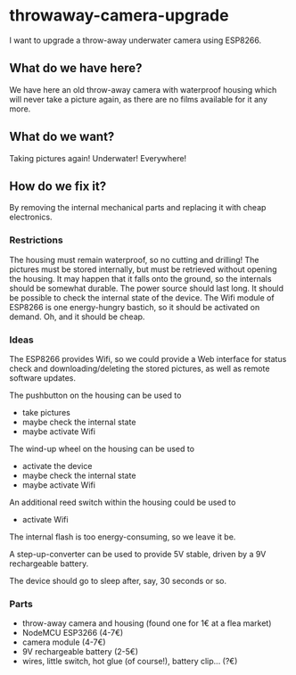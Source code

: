 # throwaway-camera-upgrade
I want to upgrade a throw-away underwater camera using ESP8266.

## What do we have here?
We have here an old throw-away camera with waterproof housing which will never take a picture again, as there are no films available for it any more.

## What do we want?
Taking pictures again! Underwater! Everywhere!

## How do we fix it?
By removing the internal mechanical parts and replacing it with cheap electronics.

### Restrictions
The housing must remain waterproof, so no cutting and drilling!
The pictures must be stored internally, but must be retrieved without opening the housing.
It may happen that it falls onto the ground, so the internals should be somewhat durable.
The power source should last long.
It should be possible to check the internal state of the device.
The Wifi module of ESP8266 is one energy-hungry bastich, so it should be activated on demand.
Oh, and it should be cheap.

### Ideas
The ESP8266 provides Wifi, so we could provide a Web interface for status check and downloading/deleting the stored pictures, as well as remote software updates.

The pushbutton on the housing can be used to
- take pictures
- maybe check the internal state
- maybe activate Wifi

The wind-up wheel on the housing can be used to
- activate the device
- maybe check the internal state
- maybe activate Wifi

An additional reed switch within the housing could be used to
- activate Wifi

The internal flash is too energy-consuming, so we leave it be.

A step-up-converter can be used to provide 5V stable, driven by a 9V rechargeable battery.

The device should go to sleep after, say, 30 seconds or so.

### Parts
- throw-away camera and housing (found one for 1€ at a flea market)
- NodeMCU ESP3266 (4-7€)
- camera module (4-7€)
- 9V rechargeable battery (2-5€)
- wires, little switch, hot glue (of course!), battery clip... (?€)
